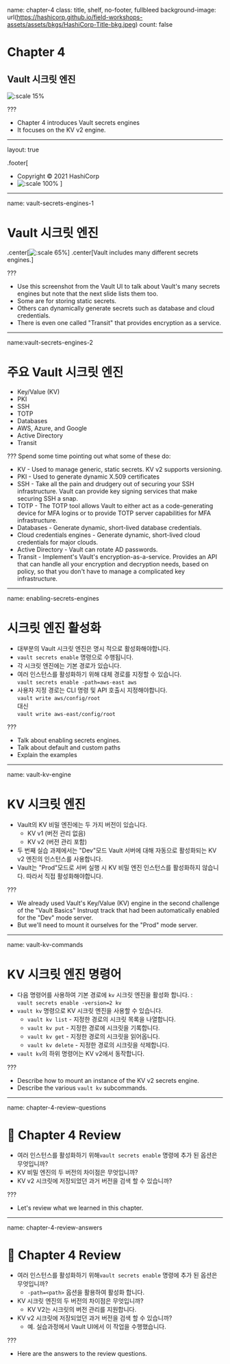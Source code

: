 name: chapter-4
class: title, shelf, no-footer, fullbleed
background-image: url(https://hashicorp.github.io/field-workshops-assets/assets/bkgs/HashiCorp-Title-bkg.jpeg)
count: false

# Chapter 4      
## Vault 시크릿 엔진

![:scale 15%](https://hashicorp.github.io/field-workshops-assets/assets/logos/logo_vault.png)

???

* Chapter 4 introduces Vault secrets engines
* It focuses on the KV v2 engine.

---
layout: true

.footer[
- Copyright © 2021 HashiCorp
- ![:scale 100%](https://hashicorp.github.io/field-workshops-assets/assets/logos/HashiCorp_Icon_Black.svg)
]

---
name: vault-secrets-engines-1
# Vault 시크릿 엔진

.center[![:scale 65%](https://hashicorp.github.io/field-workshops-vault/slides/multi-cloud/vault-oss/images/vault-secrets-engines.png)]
.center[Vault includes many different secrets engines.]

???
* Use this screenshot from the Vault UI to talk about Vault's many secrets engines but note that the next slide lists them too.
* Some are for storing static secrets.
* Others can dynamically generate secrets such as database and cloud credentials.
* There is even one called "Transit" that provides encryption as a service.

---
name:vault-secrets-engines-2
# 주요 Vault 시크릿 엔진
* Key/Value (KV)
* PKI
* SSH
* TOTP
* Databases
* AWS, Azure, and Google
* Active Directory
* Transit

???
Spend some time pointing out what some of these do:
* KV - Used to manage generic, static secrets. KV v2 supports versioning.
* PKI - Used to generate dynamic X.509 certificates
* SSH - Take all the pain and drudgery out of securing your SSH infrastructure. Vault can provide key signing services that make securing SSH a snap.
* TOTP - The TOTP tool allows Vault to either act as a code-generating device for MFA logins or to provide TOTP server capabilities for MFA infrastructure.
* Databases - Generate dynamic, short-lived database credentials.
* Cloud credentials engines - Generate dynamic, short-lived cloud credentials for major clouds.
* Active Directory - Vault can rotate AD passwords.
* Transit - Implement's Vault's encryption-as-a-service. Provides an API that can handle all your encryption and decryption needs, based on policy, so that you don't have to manage a complicated key infrastructure.

---
name: enabling-secrets-engines
# 시크릿 엔진 활성화

* 대부분의 Vault 시크릿 엔진은 명시 적으로 활성화해야합니다.
* `vault secrets enable` 명령으로 수행됩니다.
* 각 시크릿 엔진에는 기본 경로가 있습니다.
* 여러 인스턴스를 활성화하기 위해 대체 경로를 지정할 수 있습니다. <br>`vault secrets enable -path=aws-east aws`
* 사용자 지정 경로는 CLI 명령 및 API 호출시 지정해야합니다. <br>
   `vault write aws/config/root` <br>
   대신 <br>
   `vault write aws-east/config/root`

???

* Talk about enabling secrets engines.
* Talk about default and custom paths
* Explain the examples

---
name: vault-kv-engine
# KV 시크릿 엔진
* Vault의 KV 비밀 엔진에는 두 가지 버전이 있습니다.
  * KV v1 (버전 관리 없음)
  * KV v2 (버전 관리 포함)
* 두 번째 실습 과제에서는 "Dev"모드 Vault 서버에 대해 자동으로 활성화되는 KV v2 엔진의 인스턴스를 사용합니다.
* Vault는 "Prod"모드로 서버 실행 시 KV 비밀 엔진 인스턴스를 활성화하지 않습니다. 따라서 직접 활성화해야합니다.

???
* We already used Vault's Key/Value (KV) engine in the second challenge of the "Vault Basics" Instruqt track that had been automatically enabled for the "Dev" mode server.
* But we'll need to mount it ourselves for the "Prod" mode server.

---
name: vault-kv-commands
# KV 시크릿 엔진 명령어
* 다음 명령어를 사용하여 기본 경로에  `kv` 시크릿 엔진을 활성화 합니다.  :<br>
`vault secrets enable -version=2 kv`
* `vault kv` 명령으로 KV 시크릿 엔진을 사용할 수 있습니다.
  * `vault kv list` - 지정한 경로의 시크릿 목록을 나열합니다.
  * `vault kv put` - 지정한 경로에 시크릿을 기록합니다.
  * `vault kv get` - 지정한 경로의 시크릿을 읽어옵니다.
  * `vault kv delete` - 지정한 경로의 시크릿을 삭제합니다.
* `vault kv`의 하위 명령어는 KV v2에서 동작합니다.

???

* Describe how to mount an instance of the KV v2 secrets engine.
* Describe the various `vault kv` subcommands.

---
name: chapter-4-review-questions
# 📝 Chapter 4 Review

* 여러 인스턴스를 활성화하기 위해`vault secrets enable` 명령에 추가 된 옵션은 무엇입니까?
* KV 비밀 엔진의 두 버전의 차이점은 무엇입니까?
* KV v2 시크릿에 저장되었던 과거 버전을 검색 할 수 있습니까?

???
* Let's review what we learned in this chapter.

---
name: chapter-4-review-answers
# 📝 Chapter 4 Review

* 여러 인스턴스를 활성화하기 위해`vault secrets enable` 명령에 추가 된 옵션은 무엇입니까?
  * `-path=<path>` 옵션을 활용하여 활성화 합니다.
* KV 시크릿 엔진의 두 버전의 차이점은 무엇입니까?
  * KV V2는 시크릿의 버전 관리를 지원합니다.
* KV v2 시크릿에 저장되었던 과거 버전을 검색 할 수 있습니까?
  * 예. 실습과정에서 Vault UI에서 이 작업을 수행했습니다.

???
* Here are the answers to the review questions.
